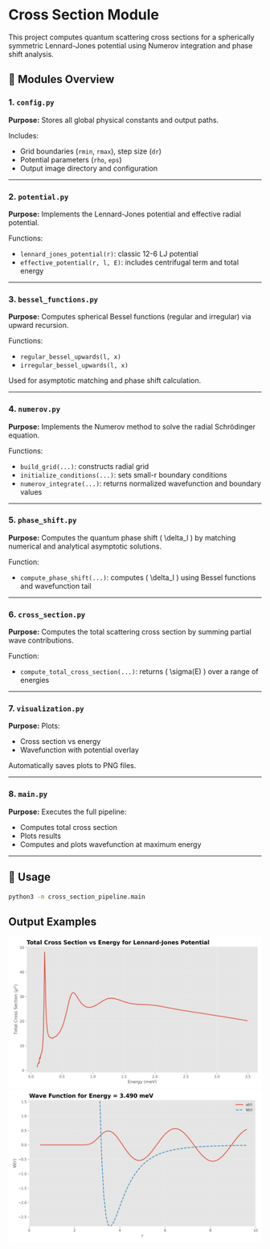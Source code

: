# Cross Section Module

This project computes quantum scattering cross sections for a spherically symmetric Lennard-Jones potential using Numerov integration and phase shift analysis.

## 🔧 Modules Overview

### 1. `config.py`

**Purpose:** Stores all global physical constants and output paths.

Includes:

- Grid boundaries (`rmin`, `rmax`), step size (`dr`)
- Potential parameters (`rho`, `eps`)
- Output image directory and configuration

---

### 2. `potential.py`

**Purpose:** Implements the Lennard-Jones potential and effective radial potential.

Functions:

- `lennard_jones_potential(r)`: classic 12-6 LJ potential
- `effective_potential(r, l, E)`: includes centrifugal term and total energy

---

### 3. `bessel_functions.py`

**Purpose:** Computes spherical Bessel functions (regular and irregular) via upward recursion.

Functions:

- `regular_bessel_upwards(l, x)`
- `irregular_bessel_upwards(l, x)`

Used for asymptotic matching and phase shift calculation.

---

### 4. `numerov.py`

**Purpose:** Implements the Numerov method to solve the radial Schrödinger equation.

Functions:

- `build_grid(...)`: constructs radial grid
- `initialize_conditions(...)`: sets small-r boundary conditions
- `numerov_integrate(...)`: returns normalized wavefunction and boundary values

---

### 5. `phase_shift.py`

**Purpose:** Computes the quantum phase shift \( \delta_l \) by matching numerical and analytical asymptotic solutions.

Function:

- `compute_phase_shift(...)`: computes \( \delta_l \) using Bessel functions and wavefunction tail

---

### 6. `cross_section.py`

**Purpose:** Computes the total scattering cross section by summing partial wave contributions.

Function:

- `compute_total_cross_section(...)`: returns \( \sigma(E) \) over a range of energies

---

### 7. `visualization.py`

**Purpose:** Plots:

- Cross section vs energy
- Wavefunction with potential overlay

Automatically saves plots to PNG files.

---

### 8. `main.py`

**Purpose:** Executes the full pipeline:

- Computes total cross section
- Plots results
- Computes and plots wavefunction at maximum energy

---

## 🚀 Usage

```bash
python3 -m cross_section_pipeline.main
```

## Output Examples

![Potential Example](./img/total_cross_section.png)
![Results Plot](./img/wave_function_E_3.490.png)
